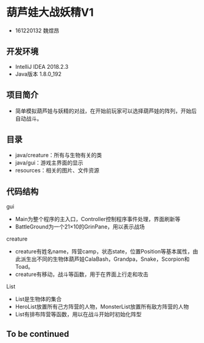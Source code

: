 
# 葫芦娃大战妖精V1
* 161220132 魏煜昂
## 开发环境
* IntelliJ IDEA 2018.2.3
* Java版本 1.8.0_192
## 项目简介
* 简单模拟葫芦娃与妖精的对战，在开始前玩家可以选择葫芦娃的阵列，开始后自动战斗。
## 目录
* java/creature：所有与生物有关的类
* java/gui：游戏主界面的显示
* resources：相关的图片、文件资源
## 代码结构
gui
* Main为整个程序的主入口，Controller控制程序事件处理，界面刷新等
* BattleGround为一个21×10的GrinPane，用以表示战场

creature
* creature有姓名name，阵营camp，状态state，位置Position等基本属性，由此派生出不同的生物体葫芦娃CalaBash，Grandpa，Snake，Scorpion和Toad。
* creature有移动，战斗等函数，用于在界面上行走和攻击

 List
* List是生物体的集合
* HeroList放置所有己方阵营的人物，MonsterList放置所有敌方阵营的人物
* List有排布阵营等函数，用以在战斗开始时初始化阵型
## To be continued